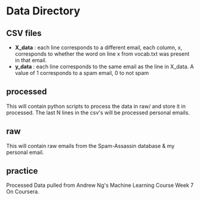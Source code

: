 # Data Directory

## CSV files
- **X_data** : each line corresponds to a different email, each column, x, corresponds to whether the word on line x from vocab.txt was present in that email.
- **y_data** : each line corresponds to the same email as the line in X_data. A value of 1 corresponds to a spam email, 0 to not spam
## processed
This will contain python scripts to process the data in raw/ and store it in processed. The last N lines in the csv's will be processed personal emails. 
## raw
This will contain raw emails from the Spam-Assassin database & my personal email. 
## practice
Processed Data pulled from Andrew Ng's Machine Learning Course Week 7 On Coursera. 

